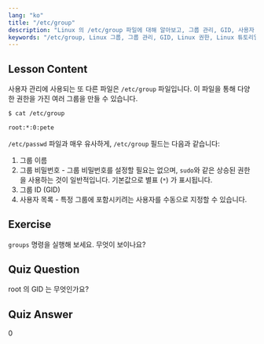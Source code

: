 ```yaml
---
lang: "ko"
title: "/etc/group"
description: "Linux 의 /etc/group 파일에 대해 알아보고, 그룹 관리, GID, 사용자 권한을 이해합니다. 초보자를 위한 필수 Linux 그룹 파일 튜토리얼입니다."
keywords: "/etc/group, Linux 그룹, 그룹 관리, GID, Linux 권한, Linux 튜토리얼, 초보자 Linux, Linux 가이드"
---
```


## Lesson Content

사용자 관리에 사용되는 또 다른 파일은 `/etc/group` 파일입니다. 이 파일을 통해 다양한 권한을 가진 여러 그룹을 만들 수 있습니다.

```bash
$ cat /etc/group

root:*:0:pete
```

`/etc/passwd` 파일과 매우 유사하게, `/etc/group` 필드는 다음과 같습니다:

1. 그룹 이름
2. 그룹 비밀번호 - 그룹 비밀번호를 설정할 필요는 없으며, `sudo`와 같은 상승된 권한을 사용하는 것이 일반적입니다. 기본값으로 별표 (`*`) 가 표시됩니다.
3. 그룹 ID (GID)
4. 사용자 목록 - 특정 그룹에 포함시키려는 사용자를 수동으로 지정할 수 있습니다.

## Exercise

`groups` 명령을 실행해 보세요. 무엇이 보이나요?

## Quiz Question

root 의 GID 는 무엇인가요?

## Quiz Answer

0
